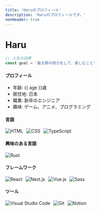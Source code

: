 ```yaml
---
title: 'Haruのプロフィール'
description: 'Haruのプロフィールです。'
nonHeader: true
---
```


<script setup lang="ts">
const birth = new Date('2003-06');
const now = new Date();
let age = now.getFullYear() - birth.getFullYear();
const isBirthdayPassed = now.getMonth() > birth.getMonth() || (now.getMonth() === birth.getMonth() && now.getDate() >= birth.getDate());
if (!isBirthdayPassed) {
  age -= 1;
}
</script>

# Haru

```ts
// 人生の目標
const goal = '最大限の努力をして、楽しむこと'
```

#### プロフィール

- 年齢: {{ age }}歳
- 居住地: 日本
- 職業: 新卒のエンジニア
- 趣味: ゲーム、アニメ、プログラミング

#### 言語

  <div class="icon">
    <img src="https://img.shields.io/badge/HTML-DD4B25?logo=HTML5&logoColor=fff" alt="HTML">
    <img src="https://img.shields.io/badge/CSS-1655A2?logo=CSS3&logoColor=fff" alt="CSS">
    <img src="https://img.shields.io/badge/TypeScript-3178C6?logo=TypeScript&logoColor=fff" alt="TypeScript">
  </div>

#### 興味のある言語

  <div class="icon">
    <img src="https://img.shields.io/badge/Rust-fff?logo=Rust&logoColor=000" alt="Rust">
  </div>

#### フレームワーク

  <div class="icon">
    <img src="https://img.shields.io/badge/React-282C34?logo=React" alt="React">
    <img src="https://img.shields.io/badge/Next.js-000?logo=Next.js" alt="Next.js">
    <img src="https://img.shields.io/badge/Vue-1A1A1A?logo=Vue.js" alt="Vue.js">
    <img src="https://img.shields.io/badge/Sass-CF649A?logo=sass&logoColor=fff" alt="Sass">
  </div>

#### ツール

  <div class="icon">
    <img src="https://img.shields.io/badge/VSCode-209FF0?logo=Visual+Studio+Code&logoColor=fff"
      alt="Visual Studio Code">
    <img src="https://img.shields.io/badge/Git-F05032?logo=Git&logoColor=fff" alt="Git">
    <img src="https://img.shields.io/badge/Notion-fff?logo=Notion&logoColor=000" alt="Notion">
  </div>

<style scoped lang="scss">
.icon {
  margin-top: 15px;
  display: flex;
  align-items: center;
  gap: 10px;
}
</style>
